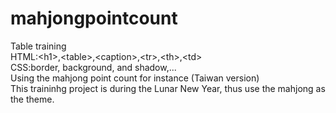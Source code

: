 # mahjongpointcount
Table training<br>
HTML:&lt;h1&gt;,&lt;table&gt;,&lt;caption&gt;,&lt;tr&gt;,&lt;th&gt;,&lt;td&gt; 
<br>CSS:border, background, and shadow,...<br> Using the mahjong point count for instance (Taiwan version)<br>
This traininhg project is during the Lunar New Year, thus use the mahjong as the theme.
